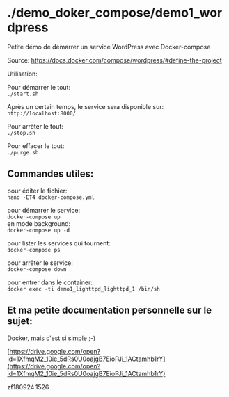 # ./demo_doker_compose/demo1_wordpress

Petite démo de démarrer un service WordPress avec Docker-compose

Source: https://docs.docker.com/compose/wordpress/#define-the-project

Utilisation:

Pour démarrer le tout:<br>
`./start.sh`

Après un certain temps, le service sera disponible sur:<br>
`http://localhost:8000/`

Pour arrêter le tout:<br>
`./stop.sh`

Pour effacer le tout:<br>
`./purge.sh`



## Commandes utiles:

pour éditer le fichier:<br>
`nano -ET4 docker-compose.yml`

pour démarrer le service:<br>
`docker-compose up`<br>
en mode background:<br>
`docker-compose up -d`

pour lister les services qui tournent:<br>
`docker-compose ps`

pour arrêter le service:<br>
`docker-compose down`

pour entrer dans le container:<br>
`docker exec -ti demo1_lighttpd_lighttpd_1 /bin/sh`



## Et ma petite documentation personnelle sur le sujet:

Docker, mais c'est si simple ;-)

[https://drive.google.com/open?id=1XfmqM2_10ie_5dRs0U0oajgB7EioPJi_1ACtamhb1rY](https://drive.google.com/open?id=1XfmqM2_10ie_5dRs0U0oajgB7EioPJi_1ACtamhb1rY)



zf180924.1526

